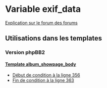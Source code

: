 # Variable exif_data
[Explication sur le forum des forums](http://forum.forumactif.com/t294113-listing-des-variables#exif_data)
## Utilisations dans les templates
### Version phpBB2
#### [Template album_showpage_body](subsilver/album_showpage_body.md)
* [Début de condition à la ligne 356](../subsilver/album_showpage_body.tpl#L356)
* [Fin de condition à la ligne 363](../subsilver/album_showpage_body.tpl#L363)